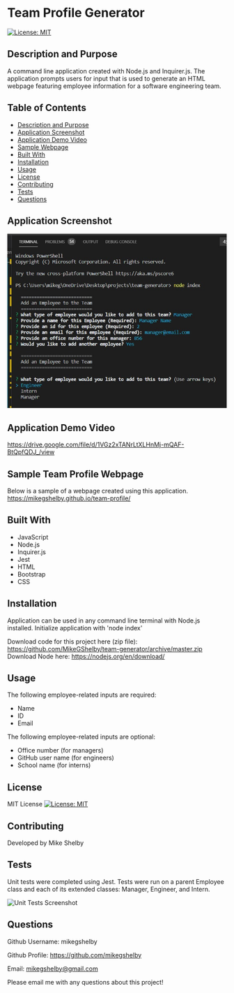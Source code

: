 # Team Profile Generator
[![License: MIT](https://img.shields.io/badge/License-MIT-yellow.svg)](https://opensource.org/licenses/MIT)

## Description and Purpose
A command line application created with Node.js and Inquirer.js. The application prompts users for input that is used to generate an HTML webpage featuring employee information for a software engineering team.

## Table of Contents
  - [Description and Purpose](#description-and-purpose)
  - [Application Screenshot](#application-screenshot)
  - [Application Demo Video](#demo)
  - [Sample Webpage](#sample-webpage)
  - [Built With](#built-with)
  - [Installation](#installation)
  - [Usage](#usage)
  - [License](#license)
  - [Contributing](#contributing)
  - [Tests](#tests)
  - [Questions](#questions)

## Application Screenshot
![Team Profile Generator Screenshot](https://github.com/mikegshelby/team-generator/raw/master/assets/images/application-screenshot.jpg "Application Screenshot")

## Application Demo Video
https://drive.google.com/file/d/1VGz2xTANrLtXLHnMj-mQAF-BtQpfQDJ_/view

## Sample Team Profile Webpage
Below is a sample of a webpage created using this application.
https://mikegshelby.github.io/team-profile/

## Built With
* JavaScript
* Node.js
* Inquirer.js
* Jest
* HTML
* Bootstrap
* CSS

## Installation
Application can be used in any command line terminal with Node.js installed. Initialize application with 'node index'

Download code for this project here (zip file): https://github.com/MikeGShelby/team-generator/archive/master.zip
Download Node here: https://nodejs.org/en/download/

## Usage
The following employee-related inputs are required:
- Name
- ID
- Email

The following employee-related inputs are optional:
- Office number (for managers)
- GitHub user name (for engineers)
- School name (for interns)

## License
MIT License
[![License: MIT](https://img.shields.io/badge/License-MIT-yellow.svg)](https://opensource.org/licenses/MIT)

## Contributing
Developed by Mike Shelby

## Tests
Unit tests were completed using Jest. Tests were run on a parent Employee class and each of its extended classes: Manager, Engineer, and Intern.

![Unit Tests Screenshot](https://github.com/mikegshelby/team-generator/raw/master/assets/videos/four-passing-tests.gif "Tests GIF")

## Questions
Github Username: mikegshelby

Github Profile: https://github.com/mikegshelby

Email: mikegshelby@gmail.com

Please email me with any questions about this project!